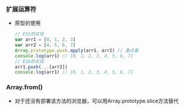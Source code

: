 ### 扩展运算符

- 原型的使用

  ```js
  // ES5的实现
  var arr1 = [0, 1, 2, 3]
  var arr2 = [4, 5, 6, 7]
  Array.prototype.push.apply(arr1, arr2) // 重点看
  console.log(arr1) // [0, 1, 2, 3, 4, 5, 6, 7]
  // ES6的实现
  arr1.push(...[arr2])
  console.log(arr1) // [0, 1, 2, 3, 4, 5, 6, 7]
  ```

### Array.from()

- 对于还没有部署该方法的浏览器，可以用Array.prototype.slice方法替代

